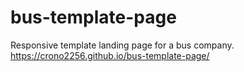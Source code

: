 # bus-template-page
Responsive template landing page for a bus company.
https://crono2256.github.io/bus-template-page/
